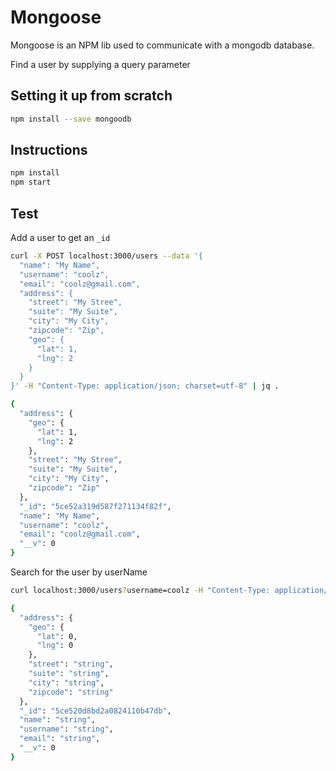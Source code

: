 # Mongoose

Mongoose is an NPM lib used to communicate with a mongodb database.

Find a user by supplying a query parameter

## Setting it up from scratch

```sh
npm install --save mongoodb
```

## Instructions

```sh
npm install
npm start
```

## Test

Add a user to get an `_id`

```sh
curl -X POST localhost:3000/users --data '{
  "name": "My Name",
  "username": "coolz",
  "email": "coolz@gmail.com",
  "address": {
    "street": "My Stree",
    "suite": "My Suite",
    "city": "My City",
    "zipcode": "Zip",
    "geo": {
      "lat": 1,
      "lng": 2
    }
  }
}' -H "Content-Type: application/json; charset=utf-8" | jq .

{
  "address": {
    "geo": {
      "lat": 1,
      "lng": 2
    },
    "street": "My Stree",
    "suite": "My Suite",
    "city": "My City",
    "zipcode": "Zip"
  },
  "_id": "5ce52a319d587f271134f82f",
  "name": "My Name",
  "username": "coolz",
  "email": "coolz@gmail.com",
  "__v": 0
}
```

Search for the user by userName

```sh
curl localhost:3000/users?username=coolz -H "Content-Type: application/json; charset=utf-8" | jq .

{
  "address": {
    "geo": {
      "lat": 0,
      "lng": 0
    },
    "street": "string",
    "suite": "string",
    "city": "string",
    "zipcode": "string"
  },
  "_id": "5ce520d8bd2a0824110b47db",
  "name": "string",
  "username": "string",
  "email": "string",
  "__v": 0
}
```